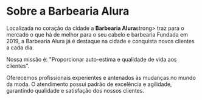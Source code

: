 <h1>Sobre a Barbearia Alura</h1>
<p>Localizada no coração da cidade a <strong>Barbearia Alura</strong>strong> traz para o mercado o que há de melhor para o seu cabelo e barbearia 
Fundada em 2019, a Barbearia Alura já é destaque na cidade e conquista novos clientes a cada dia.</p>
<p>Nossa missão é: "Proporcionar auto-estima e qualidade de vida aos clientes".</p> 
<p></p>Oferecemos profissionais experientes e antenados às mudanças no mundo da moda. 
O atendimento possui padrão de excelência e agilidade, garantindo qualidade e satisfação dos nossos clientes.</p>
